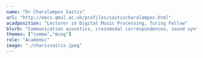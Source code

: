 ```yaml
---
name: "Dr Charalampos Saitis"
url: "http://eecs.qmul.ac.uk/profiles/saitischaralampos.html"
acadposition: "Lecturer in Digital Music Processing, Turing Fellow"
blurb: "Communication acoustics, crossmodal correspondences, sound synthesis, cognitive audio, musical haptics"
themes: ["comma","mcog"]
role: "Academic"
image: "./charissaitis.jpeg"
---
```

